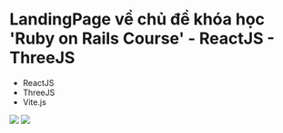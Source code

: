 # LandingPage về chủ đề khóa học 'Ruby on Rails Course' - ReactJS - ThreeJS

- ReactJS
- ThreeJS
- Vite.js

[![](https://img.shields.io/badge/-React-332B40?style=for-the-badge&logo=react)]()
[![](https://img.shields.io/badge/-Three.js-332B40?style=for-the-badge&logo=three.js)]()